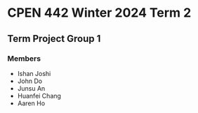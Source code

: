 # CPEN 442 Winter 2024 Term 2
## Term Project Group 1
### Members
* Ishan Joshi
* John Do
* Junsu An
* Huanfei Chang
* Aaren Ho
